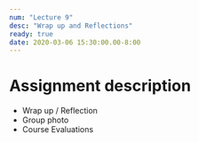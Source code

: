 ```yaml
---
num: "Lecture 9"
desc: "Wrap up and Reflections"
ready: true
date: 2020-03-06 15:30:00.00-8:00
---
```


# Assignment description

* Wrap up / Reflection
* Group photo
* Course Evaluations

